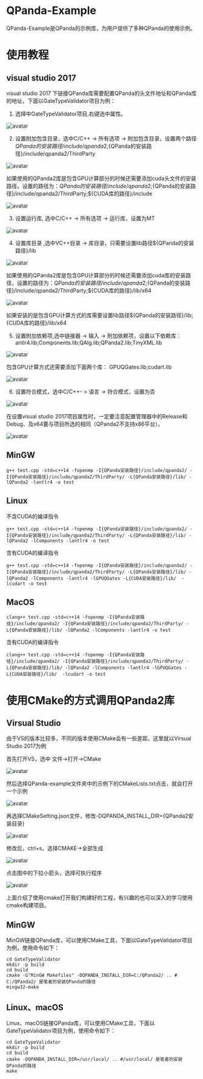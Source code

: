 # QPanda-Example
QPanda-Example是QPanda的示例库，为用户提供了多种QPanda的使用示例。

# 使用教程

## visual studio 2017

visual studio 2017 下链接QPanda库需要配置QPanda的头文件地址和QPanda库的地址，下面以GateTypeValidator项目为例：

1. 选择中GateTypeValidator项目,右键选中属性。

![avatar](./img/Properties.png)

2. 设置附加包含目录，选中C/C++ -> 所有选项 -> 附加包含目录，设置两个路径${QPanda的安装路径}/include/qpanda2;${QPanda的安装路径}/include/qpanda2/ThirdParty

![avatar](./img/IncludePath.png)

如果使用的QPanda2库是包含GPU计算部分的时候还需要添加cuda头文件的安装路径，设置的路径为：${QPanda的安装路径}/include/qpanda2;${QPanda的安装路径}/include/qpanda2/ThirdParty;${CUDA库的路径}/include

![avatar](./img/CudaIncludePath.png)

3. 设置运行库, 选中C/C++ -> 所有选项 -> 运行库，设置为MT

![avatar](./img/MT.png)

4. 设置库目录 ,选中VC++目录 -> 库目录，只需要设置lib路径${QPanda的安装路径}/lib

![avatar](./img/LibPath.png)

如果使用的QPanda2库是包含GPU计算部分的时候还需要添加cuda库的安装路径，设置的路径为：${QPanda的安装路径}/include/qpanda2;${QPanda的安装路径}/include/qpanda2/ThirdParty;${CUDA库的路径}/lib/x64

![avatar](./img/CudaLibPath.png)

如果安装的是包含GPU计算方式的库需要设置lib路径${QPanda的安装路径}/lib;{CUDA库的路径}/lib/x64

5. 设置附加依赖项,选中链接器 -> 输入 -> 附加依赖项，设置以下依赖库：antlr4.lib;Components.lib;QAlg.lib;QPanda2.lib;TinyXML.lib

![avatar](./img/LoadLibs.png)

包含GPU计算方式还需要添加下面两个库：
GPUQGates.lib;cudart.lib

![avatar](./img/CudaLoadLibs.png)

6. 设置符合模式，选中C/C++- > 语言 -> 符合模式，设置为否

![avatar](./img/LanguageModel.png)

在设置visual studio 2017项目属性时，一定要注意配置管理器中的Release和Debug、及x64要与项目所选的相同（QPanda2不支持x86平台）。

![avatar](./img/ConfigurationManager.png)

## MinGW

```
g++ test.cpp -std=c++14 -fopenmp -I{QPanda安装路径}/include/qpanda2/ -I{QPanda安装路径}/include/qpanda2/ThirdParty/ -L{QPanda安装路径}/lib/ -lQPanda2 -lantlr4 -o test

```

## Linux

不含CUDA的编译指令

```
g++ test.cpp -std=c++14 -fopenmp -I{QPanda安装路径}/include/qpanda2/ -I{QPanda安装路径}/include/qpanda2/ThirdParty/ -L{QPanda安装路径}/lib/ -lQPanda2 -lComponents -lantlr4 -o test
```

含有CUDA的编译指令

```
g++ test.cpp -std=c++14 -fopenmp -I{QPanda安装路径}/include/qpanda2/ -I{QPanda安装路径}/include/qpanda2/ThirdParty/ -L{QPanda安装路径}/lib/ -lQPanda2 -lComponents -lantlr4 -lGPUQGates -L{CUDA安装路径}/lib/  -lcudart -o test
```

## MacOS

```
clang++ test.cpp -std=c++14 -fopenmp -I{QPanda安装路径}/include/qpanda2/ -I{QPanda安装路径}/include/qpanda2/ThirdParty/ -L{QPanda安装路径}/lib/ -lQPanda2 -lComponents -lantlr4 -o test
```

含有CUDA的编译指令

```
clang++ test.cpp -std=c++14 -fopenmp -I{QPanda安装路径}/include/qpanda2/ -I{QPanda安装路径}/include/qpanda2/ThirdParty/ -L{QPanda安装路径}/lib/ -lQPanda2 -lComponents -lantlr4 -lGPUQGates -L{CUDA安装路径}/lib/  -lcudart -o test
```

# 使用CMake的方式调用QPanda2库

## Virsual Studio 

由于VS的版本比较多，不同的版本使用CMake会有一些差距，这里就以Virsual Studio 2017为例

首先打开VS，选中 文件->打开->CMake

![avatar](./img/vs_cmake.png)

然后选择QPanda-example文件夹中的示例下的CMakeLists.txt点击，就会打开一个示例

![avatar](./img/CMakelist.png)

再选择CMakeSetting.json文件，修改-DQPANDA_INSTALL_DIR={QPanda2安装目录}

![avatar](./img/cmake_setting.png)

修改后，ctrl+s，选择CMAKE->全部生成

![avatar](./img/cmake_build_all.png)

点击图中的下拉小箭头，选择可执行程序

![avatar](./img/cmake_exec.png)

上面介绍了使用cmake打开我们构建好的工程，有兴趣的也可以深入的学习使用cmake构建项目。

## MinGW

MinGW链接QPanda库，可以使用CMake工具，下面以GateTypeValidator项目为例，使用命令如下：

```
cd GateTypeValidator
mkdir -p build
cd build
cmake -G"MinGW Makefiles" -DQPANDA_INSTALL_DIR=C:/QPanda2/ .. # C:/QPanda2/ 是笔者的安装QPanda的路径
mingw32-make
```

## Linux、macOS

Linux、macOS链接QPanda库，可以使用CMake工具，下面以GateTypeValidator项目为例，使用命令如下：

```
cd GateTypeValidator
mkdir -p build
cd build
cmake -DQPANDA_INSTALL_DIR=/usr/local/ .. #/usr/local/ 是笔者的安装QPanda的路径
make
```

